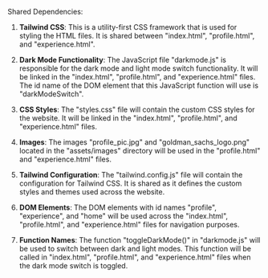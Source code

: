 Shared Dependencies:

1. **Tailwind CSS**: This is a utility-first CSS framework that is used for styling the HTML files. It is shared between "index.html", "profile.html", and "experience.html".

2. **Dark Mode Functionality**: The JavaScript file "darkmode.js" is responsible for the dark mode and light mode switch functionality. It will be linked in the "index.html", "profile.html", and "experience.html" files. The id name of the DOM element that this JavaScript function will use is "darkModeSwitch".

3. **CSS Styles**: The "styles.css" file will contain the custom CSS styles for the website. It will be linked in the "index.html", "profile.html", and "experience.html" files.

4. **Images**: The images "profile_pic.jpg" and "goldman_sachs_logo.png" located in the "assets/images" directory will be used in the "profile.html" and "experience.html" files.

5. **Tailwind Configuration**: The "tailwind.config.js" file will contain the configuration for Tailwind CSS. It is shared as it defines the custom styles and themes used across the website.

6. **DOM Elements**: The DOM elements with id names "profile", "experience", and "home" will be used across the "index.html", "profile.html", and "experience.html" files for navigation purposes.

7. **Function Names**: The function "toggleDarkMode()" in "darkmode.js" will be used to switch between dark and light modes. This function will be called in "index.html", "profile.html", and "experience.html" files when the dark mode switch is toggled.